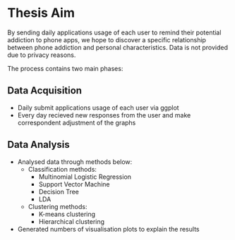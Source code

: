 # Thesis Aim
By sending daily applications usage of each user to remind their potential addiction to phone apps, we hope to discover a specific relationship between phone addiction and personal characteristics. Data is not provided due to privacy reasons.

The process contains two main phases:

## Data Acquisition
  * Daily submit applications usage of each user via ggplot
  * Every day recieved new responses from the user and make correspondent adjustment of the graphs
  
## Data Analysis
  * Analysed data through methods below:
    - Classification methods: 
      - Multinomial Logistic Regression
      - Support Vector Machine
      - Decision Tree
      - LDA
    - Clustering methods:
      - K-means clustering
      - Hierarchical clustering
  * Generated numbers of visualisation plots to explain the results
      
